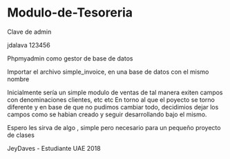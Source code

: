 # Modulo-de-Tesoreria

Clave de admin

jdalava
123456

Phpmyadmin como gestor de base de datos

Importar el archivo simple_invoice, en una base de datos con el mismo nombre

Inicialmente sería un simple modulo de ventas de tal manera exiten campos con denominaciones clientes, etc etc
En torno al que el poyecto se torno diferente y en base de que no pudimos cambiar todo, decidimios dejar los campos como se habian creado y seguir desarrollando bajo el mismo.

Espero les sirva de algo , simple pero necesario para un pequeño proyecto de clases 

JeyDaves - Estudiante UAE  2018

